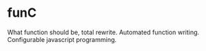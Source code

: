 # funC
What function should be, total rewrite. Automated function writing.
Configurable javascript programming.